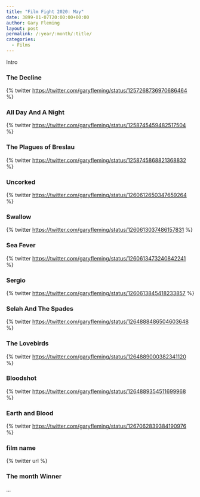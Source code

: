 ```yaml
---
title: "Film Fight 2020: May"
date: 3899-01-07T20:00:00+00:00
author: Gary Fleming
layout: post
permalink: /:year/:month/:title/
categories:
  - Films
---
```


Intro

### The Decline

{% twitter https://twitter.com/garyfleming/status/1257268736970686464 %}

### All Day And A Night

{% twitter https://twitter.com/garyfleming/status/1258745459482517504 %}

### The Plagues of Breslau

{% twitter https://twitter.com/garyfleming/status/1258745868821368832 %}

### Uncorked

{% twitter https://twitter.com/garyfleming/status/1260612650347659264 %}

### Swallow

{% twitter https://twitter.com/garyfleming/status/1260613037486157831 %}

### Sea Fever

{% twitter https://twitter.com/garyfleming/status/1260613473240842241 %}

### Sergio

{% twitter https://twitter.com/garyfleming/status/1260613845418233857 %}

### Selah And The Spades

{% twitter https://twitter.com/garyfleming/status/1264888486504603648 %}

### The Lovebirds

{% twitter https://twitter.com/garyfleming/status/1264889000382341120 %}

### Bloodshot

{% twitter https://twitter.com/garyfleming/status/1264889354511699968 %}

### Earth and Blood

{% twitter https://twitter.com/garyfleming/status/1267062839384190976 %}

### film name

{% twitter url %}


### The month Winner

...

